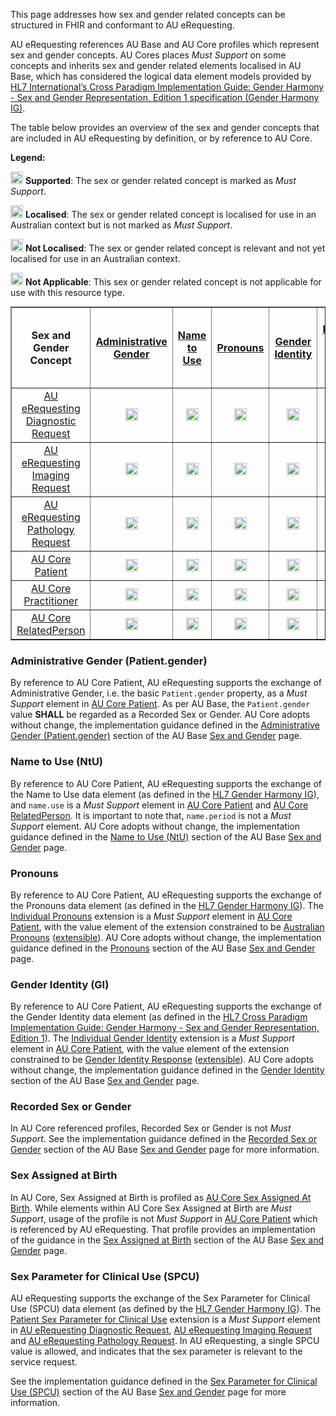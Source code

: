This page addresses how sex and gender related concepts can be structured in FHIR and conformant to AU eRequesting.

AU eRequesting references AU Base and AU Core profiles which represent sex and gender concepts. AU Cores places *Must Support* on some concepts and inherits sex and gender related elements localised in AU Base, which has considered the logical data element models provided by [HL7 International’s Cross Paradigm Implementation Guide: Gender Harmony - Sex and Gender Representation, Edition 1 specification (Gender Harmony IG)](https://hl7.org/xprod/ig/uv/gender-harmony/informative1/).

The table below provides an overview of the sex and gender concepts that are included in AU eRequesting by definition, or by reference to AU Core.

**Legend:**

<img src="green_checkmark.png" width="20"/> **Supported**: The sex or gender related concept is marked as *Must Support*.

<img src="orange_checkmark.png" width="20"/> **Localised**: The sex or gender related concept is localised for use in an Australian context but is not marked as *Must Support*.

<img src="blue_checkmark.png" width="20"/> **Not Localised**: The sex or gender related concept is relevant and not yet localised for use in an Australian context.

<img src="minus_symbol.png" width="20"/> **Not Applicable**: This sex or gender related concept is not applicable for use with this resource type.


<table border="1" style="width: 100%; margin: auto; border-collapse: collapse;">
    <thead>
        <tr>
            <th style="width: 12%; text-align: center; vertical-align: middle;">
                Sex and<br/>Gender Concept
            </th>
            <th style="width: 12%; text-align: center; vertical-align: middle;">
                <a href="sex-and-gender.html#administrative-gender-patientgender">Administrative Gender</a>
            </th>
            <th style="width: 12%; text-align: center; vertical-align: middle;">
                <a href="sex-and-gender.html#name-to-use-ntu">Name to Use</a>
            </th>
            <th style="width: 12%; text-align: center; vertical-align: middle;">
                <a href="sex-and-gender.html#pronouns">Pronouns</a>
            </th>
            <th style="width: 12%; text-align: center; vertical-align: middle;">
                <a href="sex-and-gender.html#gender-identity-gi">Gender Identity</a>
            </th>
            <th style="width: 12%; text-align: center; vertical-align: middle;">
                <a href="sex-and-gender.html#recorded-sex-or-gender">
                    Recorded Sex <br/>or Gender
                </a>
            </th>
            <th style="width: 12%; text-align: center; vertical-align: middle;">
                <a href="sex-and-gender.html#sex-assigned-at-birth">
                    Sex Assigned <br/>at Birth
                </a>
            </th>
            <th style="width: 12%; text-align: center; vertical-align: middle;">
                <a href="sex-and-gender.html#sex-parameter-for-clinical-use-spcu">
                    Sex Parameter<br/>for Clinical Use<br/>(SPCU)
                </a>
            </th>
        </tr>
    </thead>
    <tbody>
        <tr>
            <td style=" text-align: center; vertical-align: middle;">
                <a href="StructureDefinition-au-erequesting-diagnosticrequest.html">AU eRequesting <br/>Diagnostic Request</a>
            </td>
            <td style=" text-align: center; vertical-align: middle;">
                <img src="minus_symbol.png" width="20"/>
            </td>
            <td style=" text-align: center; vertical-align: middle;">
                <img src="minus_symbol.png" width="20"/>
            </td>
            <td style=" text-align: center; vertical-align: middle;">
                <img src="minus_symbol.png" width="20"/>
            </td>
            <td style=" text-align: center; vertical-align: middle;">
                <img src="minus_symbol.png" width="20"/>
            </td>
            <td style=" text-align: center; vertical-align: middle;">
                <img src="minus_symbol.png" width="20"/>
            </td>
            <td style=" text-align: center; vertical-align: middle;">
                <img src="minus_symbol.png" width="20"/>
            </td>
            <td style=" text-align: center; vertical-align: middle;">
                <img src="green_checkmark.png" width="20"/>
            </td>
        </tr>
        <tr>
            <td style=" text-align: center; vertical-align: middle;">
                <a href="StructureDefinition-au-erequesting-servicerequest-imag.html">AU eRequesting <br/>Imaging Request</a>
            </td>
            <td style=" text-align: center; vertical-align: middle;">
                <img src="minus_symbol.png" width="20"/>
            </td>
            <td style=" text-align: center; vertical-align: middle;">
                <img src="minus_symbol.png" width="20"/>
            </td>
            <td style=" text-align: center; vertical-align: middle;">
                <img src="minus_symbol.png" width="20"/>
            </td>
            <td style=" text-align: center; vertical-align: middle;">
                <img src="minus_symbol.png" width="20"/>
            </td>
            <td style=" text-align: center; vertical-align: middle;">
                <img src="minus_symbol.png" width="20"/>
            </td>
            <td style=" text-align: center; vertical-align: middle;">
                <img src="minus_symbol.png" width="20"/>
            </td>
            <td style=" text-align: center; vertical-align: middle;">
                <img src="green_checkmark.png" width="20"/>
            </td>
        </tr>
        <tr>
            <td style=" text-align: center; vertical-align: middle;">
                <a href="StructureDefinition-au-erequesting-servicerequest-path.html">AU eRequesting <br/>Pathology Request</a>
            </td>
            <td style=" text-align: center; vertical-align: middle;">
                <img src="minus_symbol.png" width="20"/>
            </td>
            <td style=" text-align: center; vertical-align: middle;">
                <img src="minus_symbol.png" width="20"/>
            </td>
            <td style=" text-align: center; vertical-align: middle;">
                <img src="minus_symbol.png" width="20"/>
            </td>
            <td style=" text-align: center; vertical-align: middle;">
                <img src="minus_symbol.png" width="20"/>
            </td>
            <td style=" text-align: center; vertical-align: middle;">
                <img src="minus_symbol.png" width="20"/>
            </td>
            <td style=" text-align: center; vertical-align: middle;">
                <img src="minus_symbol.png" width="20"/>
            </td>
            <td style=" text-align: center; vertical-align: middle;">
                <img src="green_checkmark.png" width="20"/>
            </td>
        </tr>
        <tr>
            <td style=" text-align: center; vertical-align: middle;">
                <a href="https://build.fhir.org/ig/hl7au/au-fhir-core/StructureDefinition-au-core-patient.html">AU Core<br/>Patient</a>
            </td>
            <td style=" text-align: center; vertical-align: middle;">
                <img src="green_checkmark.png" width="20"/>
            </td>
            <td style=" text-align: center; vertical-align: middle;">
                <img src="green_checkmark.png" width="20"/>
            </td>
            <td style=" text-align: center; vertical-align: middle;">
                <img src="green_checkmark.png" width="20"/>
            </td>
            <td style=" text-align: center; vertical-align: middle;">
                <img src="green_checkmark.png" width="20"/>
            </td>
            <td style=" text-align: center; vertical-align: middle;">
                <img src="orange_checkmark.png" width="20"/>
            </td>
            <td style=" text-align: center; vertical-align: middle;">
                <img src="orange_checkmark.png" width="20"/>
            </td>
            <td style=" text-align: center; vertical-align: middle;">
                <img src="orange_checkmark.png" width="20"/>
            </td>
        </tr>
        <tr>
            <td style=" text-align: center; vertical-align: middle;">
                <a href="https://build.fhir.org/ig/hl7au/au-fhir-core/StructureDefinition-au-core-practitioner.html">AU Core <br/>Practitioner</a>
            </td>
            <td style=" text-align: center; vertical-align: middle;">
                <img src="blue_checkmark.png" width="20"/>
            </td>
            <td style=" text-align: center; vertical-align: middle;">
                <img src="orange_checkmark.png" width="20"/>
            </td>
            <td style=" text-align: center; vertical-align: middle;">
                <img src="orange_checkmark.png" width="20"/>
            </td>
            <td style=" text-align: center; vertical-align: middle;">
                <img src="orange_checkmark.png" width="20"/>
            </td>
            <td style=" text-align: center; vertical-align: middle;">
                <img src="orange_checkmark.png" width="20"/>
            </td>
            <td style=" text-align: center; vertical-align: middle;">
                <img src="orange_checkmark.png" width="20"/>
            </td>
            <td style=" text-align: center; vertical-align: middle;">
                <img src="minus_symbol.png" width="20"/>
            </td>
        </tr>
        <tr>
            <td style=" text-align: center; vertical-align: middle;">
                <a href="https://build.fhir.org/ig/hl7au/au-fhir-core/StructureDefinition-au-core-relatedperson.html">AU Core<br/> RelatedPerson</a>
            </td>
            <td style=" text-align: center; vertical-align: middle;">
                <img src="blue_checkmark.png" width="20"/>
            </td>
            <td style=" text-align: center; vertical-align: middle;">
                <img src="green_checkmark.png" width="20"/>
            </td>
            <td style=" text-align: center; vertical-align: middle;">
                <img src="orange_checkmark.png" width="20"/>
            </td>
            <td style=" text-align: center; vertical-align: middle;">
                <img src="orange_checkmark.png" width="20"/>
            </td>
            <td style=" text-align: center; vertical-align: middle;">
                <img src="orange_checkmark.png" width="20"/>
            </td>
            <td style=" text-align: center; vertical-align: middle;">
                <img src="orange_checkmark.png" width="20"/>
            </td>
            <td style=" text-align: center; vertical-align: middle;">
                <img src="minus_symbol.png" width="20"/>
            </td>
        </tr>
    </tbody>
</table>


### Administrative Gender (Patient.gender)
By reference to AU Core Patient, AU eRequesting supports the exchange of Administrative Gender, i.e. the basic `Patient.gender` property, as a *Must Support* element in [AU Core Patient](https://build.fhir.org/ig/hl7au/au-fhir-core/StructureDefinition-au-core-patient.html). As per AU Base, the `Patient.gender` value **SHALL** be regarded as a Recorded Sex or Gender. AU Core adopts without change, the implementation guidance defined in the [Administrative Gender (Patient.gender)](https://build.fhir.org/ig/hl7au/au-fhir-base/sexgender.html#administrative-gender-patientgender) section of the AU Base [Sex and Gender](https://build.fhir.org/ig/hl7au/au-fhir-base/sexgender.html) page.

### Name to Use (NtU)
By reference to AU Core Patient, AU eRequesting supports the exchange of the Name to Use data element (as defined in the [HL7 Gender Harmony IG](https://hl7.org/xprod/ig/uv/gender-harmony/informative1/)), and `name.use` is a *Must Support* element in [AU Core Patient](https://build.fhir.org/ig/hl7au/au-fhir-core/StructureDefinition-au-core-patient.html) and [AU Core RelatedPerson](https://build.fhir.org/ig/hl7au/au-fhir-core/StructureDefinition-au-core-relatedperson.html). It is important to note that, `name.period` is not a *Must Support* element. AU Core adopts without change, the implementation guidance defined in the [Name to Use (NtU)](https://build.fhir.org/ig/hl7au/au-fhir-base/sexgender.html#name-to-use-ntu) section of the AU Base [Sex and Gender](https://build.fhir.org/ig/hl7au/au-fhir-base/sexgender.html) page.

### Pronouns​
By reference to AU Core Patient, AU eRequesting supports the exchange of the Pronouns data element (as defined in the [HL7 Gender Harmony IG](https://hl7.org/xprod/ig/uv/gender-harmony/informative1/)). The [Individual Pronouns](https://build.fhir.org/ig/HL7/fhir-extensions//StructureDefinition-individual-pronouns.html) extension is a *Must Support* element in [AU Core Patient](https://build.fhir.org/ig/hl7au/au-fhir-core/StructureDefinition-au-core-patient.html), with the value element of the extension constrained to be [Australian Pronouns](https://www.healthterminologies.gov.au/integration/R4/fhir/ValueSet/australian-pronouns-1) ([extensible](http://hl7.org/fhir/R4/terminologies.html#extensible)). AU Core adopts without change, the implementation guidance defined in the [Pronouns](https://build.fhir.org/ig/hl7au/au-fhir-base/sexgender.html#pronouns) section of the AU Base [Sex and Gender](https://build.fhir.org/ig/hl7au/au-fhir-base/sexgender.html) page.

### Gender Identity (GI)
By reference to AU Core Patient, AU eRequesting supports the exchange of the Gender Identity data element (as defined in the [HL7 Cross Paradigm Implementation Guide: Gender Harmony - Sex and Gender Representation, Edition 1](https://hl7.org/xprod/ig/uv/gender-harmony/informative1/)).  The [Individual Gender Identity](https://build.fhir.org/ig/HL7/fhir-extensions//StructureDefinition-individual-genderIdentity.html) extension is a *Must Support* element in [AU Core Patient](https://build.fhir.org/ig/hl7au/au-fhir-core/StructureDefinition-au-core-patient.html), with the value element of the extension constrained to be [Gender Identity Response](https://healthterminologies.gov.au/fhir/ValueSet/gender-identity-response-1) ([extensible](http://hl7.org/fhir/R4/terminologies.html#extensible)). AU Core adopts without change, the implementation guidance defined in the [Gender Identity](https://build.fhir.org/ig/hl7au/au-fhir-base/sexgender.html#gender-identity-gi) section of the AU Base [Sex and Gender](https://build.fhir.org/ig/hl7au/au-fhir-base/sexgender.html) page.

### Recorded Sex or Gender
In AU Core referenced profiles, Recorded Sex or Gender is not *Must Support*. See the implementation guidance defined in the [Recorded Sex or Gender](https://build.fhir.org/ig/hl7au/au-fhir-base/sexgender.html#recorded-sex-or-gender) section of the AU Base [Sex and Gender](https://build.fhir.org/ig/hl7au/au-fhir-base/sexgender.html) page for more information.

### Sex Assigned at Birth
In AU Core, Sex Assigned at Birth is profiled as [AU Core Sex Assigned At Birth](https://build.fhir.org/ig/hl7au/au-fhir-core/StructureDefinition-au-core-rsg-sexassignedab.html). While elements within AU Core Sex Assigned at Birth are *Must Support*, usage of the profile is not *Must Support* in [AU Core Patient](https://build.fhir.org/ig/hl7au/au-fhir-core/StructureDefinition-au-core-patient.html) which is referenced by AU eRequesting. That profile provides an implementation of the guidance in the [Sex Assigned at Birth](https://build.fhir.org/ig/hl7au/au-fhir-base/sexgender.html#sex-assigned-at-birth) section of the AU Base [Sex and Gender](https://build.fhir.org/ig/hl7au/au-fhir-base/sexgender.html) page.

### Sex Parameter for Clinical Use (SPCU)
AU eRequesting supports the exchange of the Sex Parameter for Clinical Use (SPCU) data element (as defined by the [HL7 Gender Harmony IG](https://hl7.org/xprod/ig/uv/gender-harmony/informative1/)). The [Patient Sex Parameter for Clinical Use](https://hl7.org/fhir/extensions/5.2.0/StructureDefinition-patient-sexParameterForClinicalUse.html) extension is a *Must Support* element in [AU eRequesting Diagnostic Request](StructureDefinition-au-erequesting-diagnosticrequest.html), [AU eRequesting Imaging Request](StructureDefinition-au-erequesting-servicerequest-imag.html) and [AU eRequesting Pathology Request](StructureDefinition-au-erequesting-servicerequest-path.html). In AU eRequesting, a single SPCU value is allowed, and indicates that the sex parameter is relevant to the service request. 

See the implementation guidance defined in the [Sex Parameter for Clinical Use (SPCU)](https://build.fhir.org/ig/hl7au/au-fhir-base/sexgender.html#sex-parameter-for-clinical-use-spcu) section of the AU Base [Sex and Gender](https://build.fhir.org/ig/hl7au/au-fhir-base/sexgender.html) page for more information.